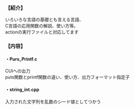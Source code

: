 ### 【紹介】  
いろいろな言語の基礎とも言える言語、  
C言語の応用関数の解説、使い方等。  
actionの実行ファイルと対応してます  

### 【内容】  
  
#### ・Purs_Printf.c  
CUIへの出力  
puts関数とprintf関数の違い、使い方、出力フォーマット指定子  
  
#### ・string_int.cpp  
入力された文字列を乱数のシード値としてつかう  
  
